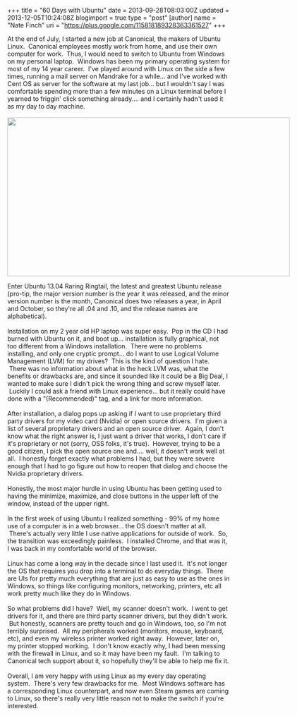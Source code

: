 +++
title = "60 Days with Ubuntu"
date = 2013-09-28T08:03:00Z
updated = 2013-12-05T10:24:08Z
blogimport = true 
type = "post"
[author]
	name = "Nate Finch"
	uri = "https://plus.google.com/115818189328363361527"
+++

At the end of July, I started a new job at Canonical, the makers of Ubuntu Linux. &nbsp;Canonical employees mostly work from home, and use their own computer for work. &nbsp;Thus, I would need to switch to Ubuntu from Windows on my personal laptop. &nbsp;Windows has been my primary operating system for most of my 14 year career. &nbsp;I've played around with Linux on the side a few times, running a mail server on Mandrake for a while... and I've worked with Cent OS as server for the software at my last job... but I wouldn't say I was comfortable spending more than a few minutes on a Linux terminal before I yearned to friggin' click something already.... and I certainly hadn't used it as my day to day machine.<br /><br /><a href="http://4.bp.blogspot.com/-2ufifnI1jbM/UkbFXrqladI/AAAAAAAAahE/WPcfPTmmUpI/s1600/desktop.png" imageanchor="1" style="clear: left; float: left; margin-bottom: 1em; margin-right: 1em;"><img border="0" height="360" src="http://4.bp.blogspot.com/-2ufifnI1jbM/UkbFXrqladI/AAAAAAAAahE/WPcfPTmmUpI/s640/desktop.png" width="640" /></a>Enter Ubuntu 13.04 Raring Ringtail, the latest and greatest Ubuntu release (pro-tip, the major version number is the year it was released, and the minor version number is the month, Canonical does two releases a year, in April and October, so they're all .04 and .10, and the release names are alphabetical).<br /><br />Installation on my 2 year old HP laptop was super easy. &nbsp;Pop in the CD I had burned with Ubuntu on it, and boot up... installation is fully graphical, not too different from a Windows installation. &nbsp;There were no problems installing, and only one cryptic prompt... do I want to use Logical Volume Management (LVM) for my drives? &nbsp;This is the kind of question I hate. &nbsp;There was no information about what in the heck LVM was, what the benefits or drawbacks are, and since it sounded like it could be a Big Deal, I wanted to make sure I didn't pick the wrong thing and screw myself later. &nbsp;Luckily I could ask a friend with Linux experience... but it really could have done with a "(Recommended)" tag, and a link for more information.<br /><br />After installation, a dialog pops up asking if I want to use proprietary third party drivers for my video card (Nvidia) or open source drivers. &nbsp;I'm given a list of several proprietary drivers and an open source driver. &nbsp;Again, I don't know what the right answer is, I just want a driver that works, I don't care if it's proprietary or not (sorry, OSS folks, it's true). &nbsp;However, trying to be a good citizen, I pick the open source one and.... well, it doesn't work well at all. &nbsp;I honestly forget exactly what problems I had, but they were severe enough that I had to go figure out how to reopen that dialog and choose the Nvidia proprietary drivers.<br /><br />Honestly, the most major hurdle in using Ubuntu has been getting used to having the minimize, maximize, and close buttons in the upper left of the window, instead of the upper right.<br /><br />In the first week of using Ubuntu I realized something - 99% of my home use of a computer is in a web browser... the OS doesn't matter at all. &nbsp;There's actually very little I use native applications for outside of work. &nbsp;So, the transition was exceedingly painless. &nbsp;I installed Chrome, and that was it, I was back in my comfortable world of the browser.<br /><br />Linux has come a long way in the decade since I last used it. &nbsp;It's not longer the OS that requires you drop into a terminal to do everyday things. &nbsp;There are UIs for pretty much everything that are just as easy to use as the ones in Windows, so things like configuring monitors, networking, printers, etc all work pretty much like they do in Windows.<br /><br />So what problems did I have? &nbsp;Well, my scanner doesn't work. &nbsp;I went to get drivers for it, and there are third party scanner drivers, but they didn't work. &nbsp;But honestly, scanners are pretty touch and go in Windows, too, so I'm not terribly surprised. &nbsp;All my peripherals worked (monitors, mouse, keyboard, etc), and even my wireless printer worked right away. &nbsp;However, later on, my printer stopped working. &nbsp;I don't know exactly why, I had been messing with the firewall in Linux, and so it may have been my fault. &nbsp;I'm talking to Canonical tech support about it, so hopefully they'll be able to help me fix it.<br /><br />Overall, I am very happy with using Linux as my every day operating system. &nbsp;There's very few drawbacks for me. &nbsp;Most Windows software has a corresponding Linux counterpart, and now even Steam games are coming to Linux, so there's really very little reason not to make the switch if you're interested.
